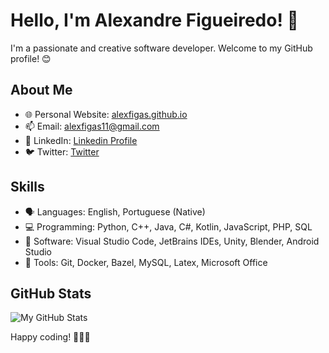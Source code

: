 # Hello, I'm Alexandre Figueiredo! 👋

I'm a passionate and creative software developer. Welcome to my GitHub profile! 😊

## About Me

- 🌐 Personal Website: [alexfigas.github.io](https://alexfigas.github.io)
- 📫 Email: alexfigas11@gmail.com
- 📱 LinkedIn: [Linkedin Profile](https://www.linkedin.com/in/alexfigas/)
- 🐦 Twitter: [Twitter](https://twitter.com/AlexFigas)

## Skills

- 🗣️ Languages: English, Portuguese (Native)
- 💻 Programming: Python, C++, Java, C#, Kotlin, JavaScript, PHP, SQL
- 📱 Software: Visual Studio Code, JetBrains IDEs, Unity, Blender, Android Studio
- 🔧 Tools: Git, Docker, Bazel, MySQL, Latex, Microsoft Office

## GitHub Stats

![My GitHub Stats](https://github-readme-stats.vercel.app/api?username=AlexFigas&show_icons=true&count_private=true&hide=contribs)

Happy coding! 👩‍💻🚀